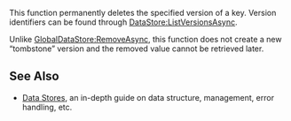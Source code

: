 This function permanently deletes the specified version of a key. Version identifiers can be found through [DataStore:ListVersionsAsync](https://developer.roblox.com/en-us/api-reference/function/DataStore/ListVersionsAsync).

Unlike [GlobalDataStore:RemoveAsync](https://developer.roblox.com/en-us/api-reference/function/GlobalDataStore/RemoveAsync), this function does not create a new “tombstone” version and the removed value cannot be retrieved later.

See Also
--------

*   [Data Stores](https://developer.roblox.com/en-us/articles/data-store), an in-depth guide on data structure, management, error handling, etc.